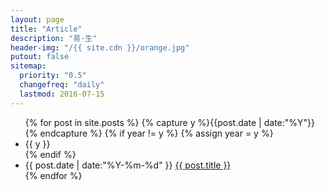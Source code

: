 ```yaml
---
layout: page
title: "Article"
description: "易·生"
header-img: "/{{ site.cdn }}/orange.jpg"
putout: false
sitemap:
  priority: "0.5"
  changefreq: "daily"
  lastmod: 2016-07-15
---
```



<ul class="listing">
{% for post in site.posts %}
  {% capture y %}{{post.date | date:"%Y"}}{% endcapture %}
  {% if year != y %}
    {% assign year = y %}
    <li class="listing-seperator">{{ y }}</li>
  {% endif %}
  <li class="listing-item">
    <time datetime="{{ post.date | date:"%Y-%m-%d" }}">{{ post.date | date:"%Y-%m-%d" }}</time>
    <a href="{{ post.url }}" title="{{ post.title }}">{{ post.title }}</a>
  </li>
{% endfor %}
</ul>
